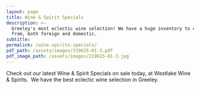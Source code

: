 ```yaml
---
layout: page
title: Wine & Spirit Specials
description: >-
  Greeley's most eclectic wine selection! We have a huge inventory to choose
  from, both foreign and domestic.
subtitle:
permalink: /wine-spirits-specials/
pdf_path: /assets/images/219615-01-3.pdf
pdf_image_path: /assets/images/219615-01-3.jpg
---
```


Check out our latest Wine & Spirit Specials on sale today, at Westlake Wine & Spirits.  We have the best eclectic wine selection in Greeley.